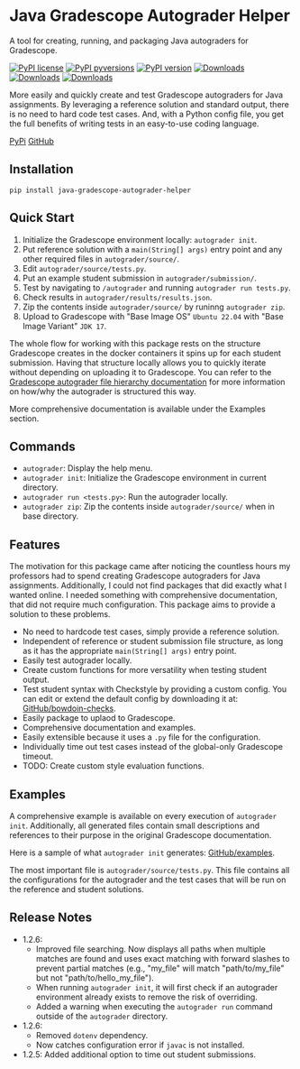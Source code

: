 # Java Gradescope Autograder Helper

A tool for creating, running, and packaging Java autograders for Gradescope.

[![PyPI license](https://img.shields.io/pypi/l/java-gradescope-autograder-helper.svg)](https://pypi.org/project/java-gradescope-autograder-helper/) [![PyPI pyversions](https://img.shields.io/pypi/pyversions/java-gradescope-autograder-helper.svg)](https://pypi.org/project/java-gradescope-autograder-helper/) [![PyPI version](https://badge.fury.io/py/java-gradescope-autograder-helper.svg)](https://badge.fury.io/py/java-gradescope-autograder-helper) [![Downloads](https://pepy.tech/badge/java-gradescope-autograder-helper)](https://pepy.tech/project/java-gradescope-autograder-helper) [![Downloads](https://pepy.tech/badge/java-gradescope-autograder-helper/month)](https://pepy.tech/project/java-gradescope-autograder-helper) [![Downloads](https://pepy.tech/badge/java-gradescope-autograder-helper/week)](https://pepy.tech/project/java-gradescope-autograder-helper)

<!-- [![Downloads](https://pepy.tech/badge/java-gradescope-autograder-helper/day)](https://pepy.tech/project/java-gradescope-autograder-helper) -->

More easily and quickly create and test Gradescope autograders for Java assignments. By leveraging a reference solution and standard output, there is no need to hard code test cases. And, with a Python config file, you get the full benefits of writing tests in an easy-to-use coding language.

[PyPi](https://pypi.org/manage/project/java-gradescope-autograder-helper/releases/)
[GitHub](https://github.com/rafaelolal/java_gradescope_autograder_helper)

## Installation

`pip install java-gradescope-autograder-helper`

## Quick Start


1. Initialize the Gradescope environment locally: `autograder init`.
2. Put reference solution with a `main(String[] args)` entry point and any other required files in `autograder/source/`.
3. Edit `autograder/source/tests.py`.
4. Put an example student submission in `autograder/submission/`.
5. Test by navigating to `/autograder` and running `autograder run tests.py`.
6. Check results in `autograder/results/results.json`.
7. Zip the contents inside `autograder/source/` by runinng `autograder zip`.
8. Upload to Gradescope with "Base Image OS" `Ubuntu 22.04` with "Base Image Variant" `JDK 17`.


The whole flow for working with this package rests on the structure Gradescope creates in the docker containers it spins up for each student submission. Having that structure locally allows you to quickly iterate without depending on uploading it to Gradescope. You can refer to the [Gradescope autograder file hierarchy documentation](https://gradescope-autograders.readthedocs.io/en/latest/specs/#file-hierarchy) for more information on how/why the autograder is structured this way.

More comprehensive documentation is available under the Examples section.

## Commands

* `autograder`: Display the help menu.
* `autograder init`: Initialize the Gradescope environment in current directory.
* `autograder run <tests.py>`: Run the autograder locally.
* `autograder zip`: Zip the contents inside `autograder/source/` when in base directory.

## Features

The motivation for this package came after noticing the countless hours my professors had to spend creating Gradescope autograders for Java assignments. Additionally, I could not find packages that did exactly what I wanted online. I needed something with comprehensive documentation, that did not require much configuration. This package aims to provide a solution to these problems.

* No need to hardcode test cases, simply provide a reference solution.
* Independent of reference or student submission file structure, as long as it has the appropriate `main(String[] args)` entry point.
* Easily test autograder locally.
* Create custom functions for more versatility when testing student output.
* Test student syntax with Checkstyle by providing a custom config. You can edit or extend the default config by downloading it at: [GitHub/bowdoin-checks](https://github.com/rafaelolal/bowdoin-checks).
* Easily package to uplaod to Gradescope.
* Comprehensive documentation and examples.
* Easily extensible because it uses a `.py` file for the configuration.
* Individually time out test cases instead of the global-only Gradescope timeout.
* TODO: Create custom style evaluation functions.

## Examples

A comprehensive example is available on every execution of `autograder init`. Additionally, all generated files contain small descriptions and references to their purpose in the original Gradescope documentation.

Here is a sample of what `autograder init` generates: [GitHub/examples](https://github.com/rafaelolal/java_gradescope_autograder_helper/tree/main/src/java_gradescope_autograder_helper/examples).

The most important file is `autograder/source/tests.py`. This file contains all the configurations for the autograder and the test cases that will be run on the reference and student solutions.

## Release Notes

* 1.2.6:
  * Improved file searching. Now displays all paths when multiple matches are found and uses exact matching with forward slashes to prevent partial matches (e.g., "my_file" will match "path/to/my_file" but not "path/to/hello_my_file").
  * When running `autograder init`, it will first check if an autograder environment already exists to remove the risk of overriding.
  * Added a warning when executing the `autograder run` command outside of the `autograder` directory.
* 1.2.6:
  * Removed `dotenv` dependency.
  * Now catches configuration error if `javac` is not installed.
* 1.2.5: Added additional option to time out student submissions.
